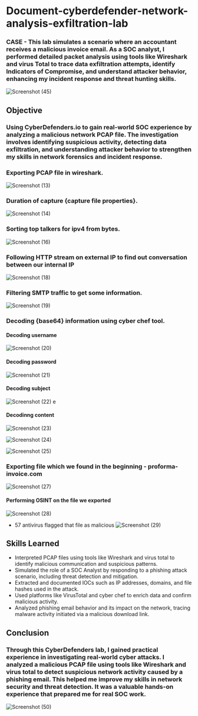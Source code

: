 # Document-cyberdefender-network-analysis-exfiltration-lab
###  CASE - This lab simulates a scenario where an accountant receives a malicious invoice email. As a SOC analyst, I performed detailed packet analysis using tools like Wireshark and virus Total to trace data exfiltration attempts, identify Indicators of Compromise, and understand attacker behavior, enhancing my incident response and threat hunting skills.

![Screenshot (45)](https://github.com/user-attachments/assets/30573fcb-acfa-408e-bd4b-21fe81f28fe0)


## Objective 
### Using CyberDefenders.io to gain real-world SOC experience by analyzing a malicious network PCAP file. The investigation involves identifying suspicious activity, detecting data exfiltration, and understanding attacker behavior to strengthen my skills in network forensics and incident response.


### Exporting PCAP file in wireshark.
![Screenshot (13)](https://github.com/user-attachments/assets/04c1119f-bca7-4eea-8af9-936f0b985ec1)


### Duration of capture {capture file properties}.

![Screenshot (14)](https://github.com/user-attachments/assets/6bdee027-a5be-4a76-a669-53cdedf7dc20)

### Sorting top talkers for ipv4 from bytes.

![Screenshot (16)](https://github.com/user-attachments/assets/fcac6ed5-bedf-4f91-b7ef-aefee5909886)

### Following HTTP stream on external IP to find out conversation between our internal IP  


![Screenshot (18)](https://github.com/user-attachments/assets/2b546da3-28d6-47e9-bc04-6ba94b76c483)


### Filtering SMTP traffic to get some information.


![Screenshot (19)](https://github.com/user-attachments/assets/030dcd29-ad16-4ec4-ac72-b1a06f2ff42f)

### Decoding {base64} information using cyber chef tool.

#### Decoding username

![Screenshot (20)](https://github.com/user-attachments/assets/0a365328-24d6-4016-9f88-c6bc6a833b6d)

#### Decoding password

![Screenshot (21)](https://github.com/user-attachments/assets/00b4eb1d-61be-4e46-9cf0-ef459f67c553)

#### Decoding subject

![Screenshot (22)](https://github.com/user-attachments/assets/af9d950e-a496-4184-868f-ba6b2001ebeb)
e
#### Decodinng content
![Screenshot (23)](https://github.com/user-attachments/assets/22dd75f6-c497-4f01-86e3-e2b293f08dc4)

![Screenshot (24)](https://github.com/user-attachments/assets/dda1ea53-a85b-4f68-afc1-151d5d885056)

![Screenshot (25)](https://github.com/user-attachments/assets/07d141cb-b62d-4717-aea5-6934cb12a799)



### Exporting file which we found in the beginning - proforma-invoice.com

![Screenshot (27)](https://github.com/user-attachments/assets/00706e67-c782-47ab-b297-777b33691f44)


#### Performing OSINT on the file we exported

![Screenshot (28)](https://github.com/user-attachments/assets/50d197f3-4355-4465-acee-2ad2703b8d6c)

- 57 antivirus flagged that file as malicious
![Screenshot (29)](https://github.com/user-attachments/assets/872072b5-a4c9-4ea4-9abb-818186526a3f)


## Skills Learned

- Interpreted PCAP files using tools like Wireshark and virus total to identify malicious communication and suspicious patterns.
- Simulated the role of a SOC Analyst by responding to a phishing attack scenario, including threat detection and mitigation.
- Extracted and documented IOCs such as IP addresses, domains, and file hashes used in the attack.
- Used platforms like VirusTotal and cyber chef to enrich data and confirm malicious activity.
- Analyzed phishing email behavior and its impact on the network, tracing malware activity initiated via a malicious download link.

## Conclusion

### Through this CyberDefenders lab, I gained practical experience in investigating real-world cyber attacks. I analyzed a malicious PCAP file using tools like Wireshark and virus total to detect suspicious network activity caused by a phishing email. This helped me improve my skills in network security and threat detection. It was a valuable hands-on experience that prepared me for real SOC work.


![Screenshot (50)](https://github.com/user-attachments/assets/50d979e5-0fea-416b-b3a4-44dbe2920805)






